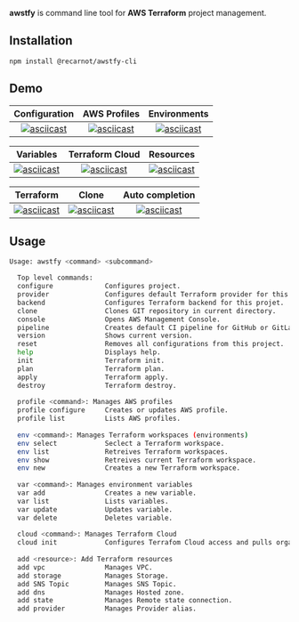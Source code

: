 **awstfy** is command line tool for **AWS Terraform** project management.



## Installation

```
npm install @recarnot/awstfy-cli
```

## Demo

|                        Configuration                         |                         AWS Profiles                         |                         Environments                         |
| :----------------------------------------------------------: | :----------------------------------------------------------: | :----------------------------------------------------------: |
| [![asciicast](https://asciinema.org/a/PFL9Qp0c2lH7BApzw6YZ6f67h.svg)](https://asciinema.org/a/PFL9Qp0c2lH7BApzw6YZ6f67h) | [![asciicast](https://asciinema.org/a/BpqLgzswgv3Y0wgYwxjJlZBHt.svg)](https://asciinema.org/a/BpqLgzswgv3Y0wgYwxjJlZBHt) | [![asciicast](https://asciinema.org/a/1l3V0rln48K0nerLJyGBvBbVm.svg)](https://asciinema.org/a/1l3V0rln48K0nerLJyGBvBbVm) |

|                          Variables                           |                       Terraform Cloud                        |                          Resources                           |
| :----------------------------------------------------------: | :----------------------------------------------------------: | :----------------------------------------------------------: |
| [![asciicast](https://asciinema.org/a/gFfwOqHwb8NSOqThWznA9BBTT.svg)](https://asciinema.org/a/gFfwOqHwb8NSOqThWznA9BBTT) | [![asciicast](https://asciinema.org/a/wsSSxz5lV5NN1zjg7p5a5nzKH.svg)](https://asciinema.org/a/wsSSxz5lV5NN1zjg7p5a5nzKH) | [![asciicast](https://asciinema.org/a/JSVQgNAGZpMC8YNOEYGR4XMkr.svg)](https://asciinema.org/a/JSVQgNAGZpMC8YNOEYGR4XMkr) |



|                          Terraform                           |                            Clone                             |                       Auto completion                        |
| :----------------------------------------------------------: | :----------------------------------------------------------: | :----------------------------------------------------------: |
| [![asciicast](https://asciinema.org/a/pahLoggmpTs8MfylQYH1jIK4P.svg)](https://asciinema.org/a/pahLoggmpTs8MfylQYH1jIK4P) | [![asciicast](https://asciinema.org/a/exqxxSHqxnlkgHRevNDAyjWV3.svg)](https://asciinema.org/a/exqxxSHqxnlkgHRevNDAyjWV3) | [![asciicast](https://asciinema.org/a/s82jWFDhz1AQhz6Ee0YAbOpGo.svg)](https://asciinema.org/a/s82jWFDhz1AQhz6Ee0YAbOpGo) |



## Usage

```bash
Usage: awstfy <command> <subcommand>

  Top level commands:  
  configure             Configures project.
  provider              Configures default Terraform provider for this project.
  backend               Configures Terraform backend for this projet.
  clone                 Clones GIT repository in current directory.
  console               Opens AWS Management Console.
  pipeline              Creates default CI pipeline for GitHub or GitLab platform.
  version               Shows current version.
  reset                 Removes all configurations from this project.
  help                  Displays help.
  init                  Terraform init.
  plan                  Terraform plan.
  apply                 Terraform apply.
  destroy               Terraform destroy.
                       
  profile <command>: Manages AWS profiles
  profile configure     Creates or updates AWS profile.
  profile list          Lists AWS profiles.
                       
  env <command>: Manages Terraform workspaces (environments)
  env select            Seclect a Terraform workspace.
  env list              Retreives Terraform workspaces.
  env show              Retreives current Terraform workspace.
  env new               Creates a new Terraform workspace.
                       
  var <command>: Manages environment variables
  var add               Creates a new variable.
  var list              Lists variables.
  var update            Updates variable.
  var delete            Deletes variable.
                       
  cloud <command>: Manages Terraform Cloud
  cloud init            Configures Terrafom Cloud access and pulls organizations.
                       
  add <resource>: Add Terraform resources
  add vpc               Manages VPC.
  add storage           Manages Storage.
  add SNS Topic         Manages SNS Topic.
  add dns               Manages Hosted zone.
  add state             Manages Remote state connection.
  add provider          Manages Provider alias.
```

